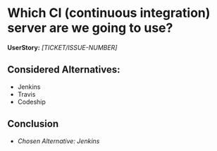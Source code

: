 # Which CI (continuous integration) server are we going to use?
**UserStory:** *[TICKET/ISSUE-NUMBER]*

## Considered Alternatives:
* Jenkins
* Travis
* Codeship

## Conclusion
* *Chosen Alternative: Jenkins*
